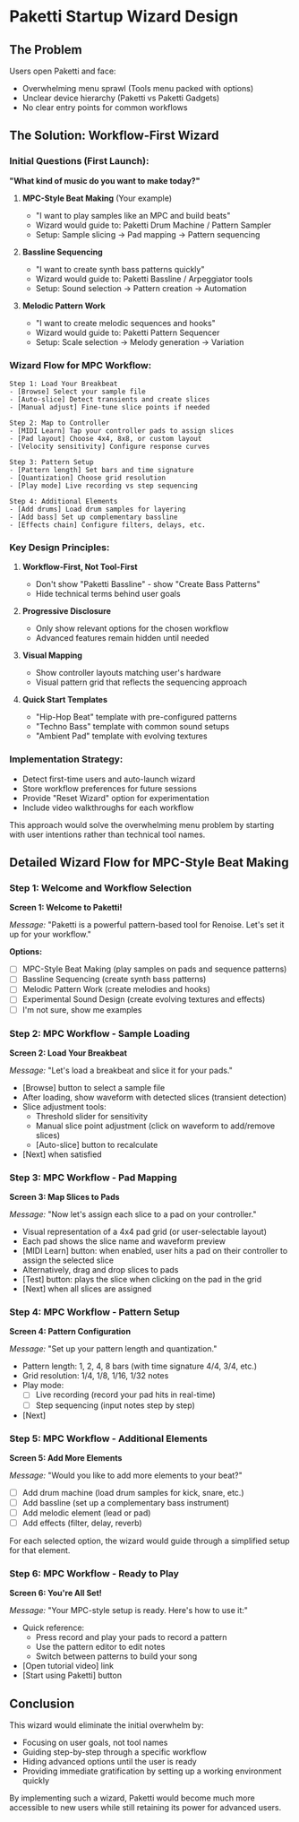 # Paketti Startup Wizard Design

## The Problem
Users open Paketti and face:
- Overwhelming menu sprawl (Tools menu packed with options)
- Unclear device hierarchy (Paketti vs Paketti Gadgets)
- No clear entry points for common workflows

## The Solution: Workflow-First Wizard

### Initial Questions (First Launch):

**"What kind of music do you want to make today?"**

1. **MPC-Style Beat Making** (Your example)
   - "I want to play samples like an MPC and build beats"
   - Wizard would guide to: Paketti Drum Machine / Pattern Sampler
   - Setup: Sample slicing → Pad mapping → Pattern sequencing

2. **Bassline Sequencing**
   - "I want to create synth bass patterns quickly"
   - Wizard would guide to: Paketti Bassline / Arpeggiator tools
   - Setup: Sound selection → Pattern creation → Automation

3. **Melodic Pattern Work**
   - "I want to create melodic sequences and hooks"
   - Wizard would guide to: Paketti Pattern Sequencer
   - Setup: Scale selection → Melody generation → Variation

### Wizard Flow for MPC Workflow:

```
Step 1: Load Your Breakbeat
- [Browse] Select your sample file
- [Auto-slice] Detect transients and create slices
- [Manual adjust] Fine-tune slice points if needed

Step 2: Map to Controller
- [MIDI Learn] Tap your controller pads to assign slices
- [Pad layout] Choose 4x4, 8x8, or custom layout
- [Velocity sensitivity] Configure response curves

Step 3: Pattern Setup
- [Pattern length] Set bars and time signature
- [Quantization] Choose grid resolution
- [Play mode] Live recording vs step sequencing

Step 4: Additional Elements
- [Add drums] Load drum samples for layering
- [Add bass] Set up complementary bassline
- [Effects chain] Configure filters, delays, etc.
```

### Key Design Principles:

1. **Workflow-First, Not Tool-First**
   - Don't show "Paketti Bassline" - show "Create Bass Patterns"
   - Hide technical terms behind user goals

2. **Progressive Disclosure**
   - Only show relevant options for the chosen workflow
   - Advanced features remain hidden until needed

3. **Visual Mapping**
   - Show controller layouts matching user's hardware
   - Visual pattern grid that reflects the sequencing approach

4. **Quick Start Templates**
   - "Hip-Hop Beat" template with pre-configured patterns
   - "Techno Bass" template with common sound setups
   - "Ambient Pad" template with evolving textures

### Implementation Strategy:

- Detect first-time users and auto-launch wizard
- Store workflow preferences for future sessions
- Provide "Reset Wizard" option for experimentation
- Include video walkthroughs for each workflow

This approach would solve the overwhelming menu problem by starting with user intentions rather than technical tool names.
## Detailed Wizard Flow for MPC-Style Beat Making

### Step 1: Welcome and Workflow Selection

**Screen 1: Welcome to Paketti!**

*Message:* "Paketti is a powerful pattern-based tool for Renoise. Let's set it up for your workflow."

**Options:**
- [ ] MPC-Style Beat Making (play samples on pads and sequence patterns)
- [ ] Bassline Sequencing (create synth bass patterns)
- [ ] Melodic Pattern Work (create melodies and hooks)
- [ ] Experimental Sound Design (create evolving textures and effects)
- [ ] I'm not sure, show me examples

### Step 2: MPC Workflow - Sample Loading

**Screen 2: Load Your Breakbeat**

*Message:* "Let's load a breakbeat and slice it for your pads."

- [Browse] button to select a sample file
- After loading, show waveform with detected slices (transient detection)
- Slice adjustment tools: 
  - Threshold slider for sensitivity
  - Manual slice point adjustment (click on waveform to add/remove slices)
  - [Auto-slice] button to recalculate
- [Next] when satisfied

### Step 3: MPC Workflow - Pad Mapping

**Screen 3: Map Slices to Pads**

*Message:* "Now let's assign each slice to a pad on your controller."

- Visual representation of a 4x4 pad grid (or user-selectable layout)
- Each pad shows the slice name and waveform preview
- [MIDI Learn] button: when enabled, user hits a pad on their controller to assign the selected slice
- Alternatively, drag and drop slices to pads
- [Test] button: plays the slice when clicking on the pad in the grid
- [Next] when all slices are assigned

### Step 4: MPC Workflow - Pattern Setup

**Screen 4: Pattern Configuration**

*Message:* "Set up your pattern length and quantization."

- Pattern length: 1, 2, 4, 8 bars (with time signature 4/4, 3/4, etc.)
- Grid resolution: 1/4, 1/8, 1/16, 1/32 notes
- Play mode: 
  - [ ] Live recording (record your pad hits in real-time)
  - [ ] Step sequencing (input notes step by step)
- [Next]

### Step 5: MPC Workflow - Additional Elements

**Screen 5: Add More Elements**

*Message:* "Would you like to add more elements to your beat?"

- [ ] Add drum machine (load drum samples for kick, snare, etc.)
- [ ] Add bassline (set up a complementary bass instrument)
- [ ] Add melodic element (lead or pad)
- [ ] Add effects (filter, delay, reverb)

For each selected option, the wizard would guide through a simplified setup for that element.

### Step 6: MPC Workflow - Ready to Play

**Screen 6: You're All Set!**

*Message:* "Your MPC-style setup is ready. Here's how to use it:"

- Quick reference:
  - Press record and play your pads to record a pattern
  - Use the pattern editor to edit notes
  - Switch between patterns to build your song
- [Open tutorial video] link
- [Start using Paketti] button

## Conclusion

This wizard would eliminate the initial overwhelm by:
- Focusing on user goals, not tool names
- Guiding step-by-step through a specific workflow
- Hiding advanced options until the user is ready
- Providing immediate gratification by setting up a working environment quickly

By implementing such a wizard, Paketti would become much more accessible to new users while still retaining its power for advanced users.
